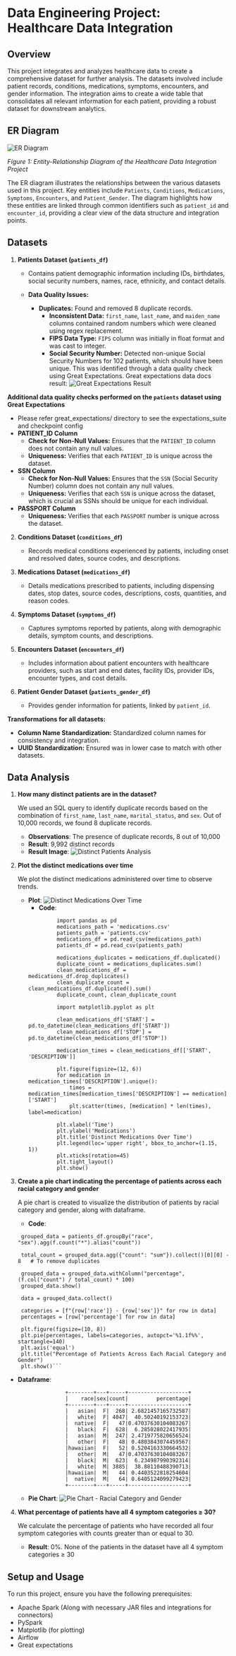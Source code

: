 # Data Engineering Project: Healthcare Data Integration

## Overview

This project integrates and analyzes healthcare data to create a comprehensive dataset for further analysis. The datasets involved include patient records, conditions, medications, symptoms, encounters, and gender information. The integration aims to create a wide table that consolidates all relevant information for each patient, providing a robust dataset for downstream analytics.

## ER Diagram


![ER Diagram](database_er_diagram.jpeg)  


*Figure 1: Entity-Relationship Diagram of the Healthcare Data Integration Project*

The ER diagram illustrates the relationships between the various datasets used in this project. Key entities include `Patients`, `Conditions`, `Medications`, `Symptoms`, `Encounters`, and `Patient_Gender`. The diagram highlights how these entities are linked through common identifiers such as `patient_id` and `encounter_id`, providing a clear view of the data structure and integration points.

## Datasets

1. **Patients Dataset (`patients_df`)**
   - Contains patient demographic information including IDs, birthdates, social security numbers, names, race, ethnicity, and contact details.

   - **Data Quality Issues:**
     - **Duplicates:** Found and removed 8 duplicate records.
       - **Inconsistent Data:** `first_name`, `last_name`, and `maiden_name` columns contained random numbers which were cleaned using regex replacement.
       - **FIPS Data Type:** `FIPS` column was initially in float format and was cast to integer.
       - **Social Security Number:** Detected non-unique Social Security Numbers for 102 patients, which should have been unique. This was identified through a data quality check using Great Expectations.
        Great expectations data docs result: ![Great Expectations Result](gx_data_docs.png)

**Additional data quality checks performed on the `patients` dataset using Great Expectations** 
* Please refer great_expectations/ directory to see the expectations_suite and checkpoint config
* **PATIENT_ID Column**
   - **Check for Non-Null Values:** Ensures that the `PATIENT_ID` column does not contain any null values.
   - **Uniqueness:** Verifies that each `PATIENT_ID` is unique across the dataset.
* **SSN Column**
   - **Check for Non-Null Values:** Ensures that the `SSN` (Social Security Number) column does not contain any null values.
   - **Uniqueness:** Verifies that each `SSN` is unique across the dataset, which is crucial as SSNs should be unique for each individual.
* **PASSPORT Column**
   - **Uniqueness:** Verifies that each `PASSPORT` number is unique across the dataset.


2. **Conditions Dataset (`conditions_df`)**
   - Records medical conditions experienced by patients, including onset and resolved dates, source codes, and descriptions.

3. **Medications Dataset (`medications_df`)**
   - Details medications prescribed to patients, including dispensing dates, stop dates, source codes, descriptions, costs, quantities, and reason codes.

4. **Symptoms Dataset (`symptoms_df`)**
   - Captures symptoms reported by patients, along with demographic details, symptom counts, and descriptions.

5. **Encounters Dataset (`encounters_df`)**
   - Includes information about patient encounters with healthcare providers, such as start and end dates, facility IDs, provider IDs, encounter types, and cost details.

6. **Patient Gender Dataset (`patients_gender_df`)**
   - Provides gender information for patients, linked by `patient_id`.

**Transformations for all datasets:**
- **Column Name Standardization:** Standardized column names for consistency and integration.
- **UUID Standardization:** Ensured was in lower case to match with other datasets.


## Data Analysis

1. **How many distinct patients are in the dataset?**

   We used an SQL query to identify duplicate records based on the combination of `first_name`, `last_name`, `marital_status`, and `sex`. Out of 10,000 records, we found 8 duplicate records.

   - **Observations**: The presence of duplicate records, 8 out of 10,000
   - **Result**: 9,992 distinct records
   - **Result Image**: ![Distinct Patients Analysis](analysis_1.png)


2. **Plot the distinct medications over time**

   We plot the distinct medications administered over time to observe trends.

   - **Plot**: ![Distinct Medications Over Time](assignment_2.png)
     - **Code**: 
     ```
              import pandas as pd
              medications_path = 'medications.csv'
              patients_path = 'patients.csv'
              medications_df = pd.read_csv(medications_path)
              patients_df = pd.read_csv(patients_path)
            
              medications_duplicates = medications_df.duplicated()
              duplicate_count = medications_duplicates.sum()
              clean_medications_df = medications_df.drop_duplicates()
              clean_duplicate_count = clean_medications_df.duplicated().sum()
              duplicate_count, clean_duplicate_count
            
              import matplotlib.pyplot as plt
            
              clean_medications_df['START'] = pd.to_datetime(clean_medications_df['START'])
              clean_medications_df['STOP'] = pd.to_datetime(clean_medications_df['STOP'])
            
              medication_times = clean_medications_df[['START', 'DESCRIPTION']]
            
              plt.figure(figsize=(12, 6))
              for medication in medication_times['DESCRIPTION'].unique():
                  times = medication_times[medication_times['DESCRIPTION'] == medication]['START']
                  plt.scatter(times, [medication] * len(times), label=medication)
            
              plt.xlabel('Time')
              plt.ylabel('Medications')
              plt.title('Distinct Medications Over Time')
              plt.legend(loc='upper right', bbox_to_anchor=(1.15, 1))
              plt.xticks(rotation=45)
              plt.tight_layout()
              plt.show()

3. **Create a pie chart indicating the percentage of patients across each racial category and gender**

   A pie chart is created to visualize the distribution of patients by racial category and gender, along with dataframe.

      - **Code**: 
   ```import matplotlib.pyplot as plt
    grouped_data = patients_df.groupBy("race", "sex").agg(f.count("*").alias("count"))
    
    total_count = grouped_data.agg({"count": "sum"}).collect()[0][0] - 8   # To remove duplicates
    
    grouped_data = grouped_data.withColumn("percentage", (f.col("count") / total_count) * 100)
    grouped_data.show()
    
    data = grouped_data.collect()
    
    categories = [f"{row['race']} - {row['sex']}" for row in data]
    percentages = [row['percentage'] for row in data]
    
    plt.figure(figsize=(10, 8))
    plt.pie(percentages, labels=categories, autopct='%1.1f%%', startangle=140)
    plt.axis('equal')
    plt.title("Percentage of Patients Across Each Racial Category and Gender")
    plt.show()``` 

- **Dataframe**: 
      
                     +--------+---+-----+-------------------+
                     |    race|sex|count|         percentage|
                     +--------+---+-----+-------------------+
                     |   asian|  F|  268| 2.6821457165732587|
                     |   white|  F| 4047|  40.50240192153723|
                     |  native|  F|   47|0.47037630104083267|
                     |   black|  F|  628|  6.285028022417935|
                     |   asian|  M|  247| 2.4719775820656524|
                     |   other|  F|   48| 0.4803843074459567|
                     |hawaiian|  F|   52| 0.5204163330664532|
                     |   other|  M|   47|0.47037630104083267|
                     |   black|  M|  623|  6.234987990392314|
                     |   white|  M| 3885|  38.88110488390713|
                     |hawaiian|  M|   44| 0.4403522818254604|
                     |  native|  M|   64| 0.6405124099279423|
                     +--------+---+-----+-------------------+


  - **Pie Chart**: ![Pie Chart - Racial Category and Gender](pie-chart.png)

4. **What percentage of patients have all 4 symptom categories ≥ 30?**

   We calculate the percentage of patients who have recorded all four symptom categories with counts greater than or equal to 30.

   - **Result**: 0%. None of the patients in the dataset have all 4 symptom categories ≥ 30


## Setup and Usage

To run this project, ensure you have the following prerequisites:
- Apache Spark (Along with necessary JAR files and integrations for connectors)
- PySpark
- Matplotlib (for plotting)
- Airflow
- Great expectations

